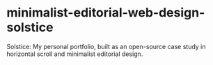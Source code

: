 # minimalist-editorial-web-design-solstice
Solstice: My personal portfolio, built as an open-source case study in horizontal scroll and minimalist editorial design.
